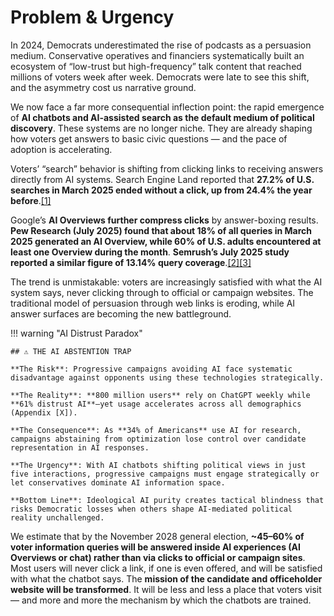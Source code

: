 # Problem & Urgency

In 2024, Democrats underestimated the rise of podcasts as a persuasion medium. Conservative operatives and financiers systematically built an ecosystem of “low-trust but high-frequency” talk content that reached millions of voters week after week. Democrats were late to see this shift, and the asymmetry cost us narrative ground.

We now face a far more consequential inflection point: the rapid emergence of **AI chatbots and AI-assisted search as the default medium of political discovery**. These systems are no longer niche. They are already shaping how voters get answers to basic civic questions — and the pace of adoption is accelerating.

Voters’ “search” behavior is shifting from clicking links to receiving answers directly from AI systems. Search Engine Land reported that **27.2% of U.S. searches in March 2025 ended without a click, up from 24.4% the year before**.<a class="fn-ref" href="../ky-appendix-footnotes-methodology/#fn-1" data-fn="See Appendix reference [1]">[1]</a>

Google’s **AI Overviews further compress clicks** by answer-boxing results. **Pew Research (July 2025) found that about 18% of all queries in March 2025 generated an AI Overview, while 60% of U.S. adults encountered at least one Overview during the month**. **Semrush’s July 2025 study reported a similar figure of 13.14% query coverage**.<a class="fn-ref" href="../ky-appendix-footnotes-methodology/#fn-2" data-fn="Pew Research Center, *How Americans use Google’s AI Overviews* (July 2025). &lt;https://www.pewresearch.org/short-reads/2025/07/15/how-americans-use-googles-ai-overviews/&gt;">[2]</a><a class="fn-ref" href="../ky-appendix-footnotes-methodology/#fn-3" data-fn="Semrush, *AI Overviews Study: What 2025 SEO Data Tells Us About Google’s Search Shift* (July 2025). &lt;https://www.semrush.com/blog/ai-overviews-study-2025/&gt;">[3]</a>

The trend is unmistakable: voters are increasingly satisfied with what the AI system says, never clicking through to official or campaign websites. The traditional model of persuasion through web links is eroding, while AI answer surfaces are becoming the new battleground.


!!! warning "AI Distrust Paradox"

    ## ⚠️ THE AI ABSTENTION TRAP

    **The Risk**: Progressive campaigns avoiding AI face systematic disadvantage against opponents using these technologies strategically.

    **The Reality**: **800 million users** rely on ChatGPT weekly while **61% distrust AI**—yet usage accelerates across all demographics (Appendix [X]).

    **The Consequence**: As **34% of Americans** use AI for research, campaigns abstaining from optimization lose control over candidate representation in AI responses.

    **The Urgency**: With AI chatbots shifting political views in just five interactions, progressive campaigns must engage strategically or let conservatives dominate AI information space.

    **Bottom Line**: Ideological AI purity creates tactical blindness that risks Democratic losses when others shape AI-mediated political reality unchallenged.
We estimate that by the November 2028 general election, **~45–60% of voter information queries will be answered inside AI experiences (AI Overviews or chat) rather than via clicks to official or campaign sites**. Most users will never click a link, if one is even offered, and will be satisfied with what the chatbot says. The **mission of the candidate and officeholder website will be transformed**. It will be less and less a place that voters visit — and more and more the mechanism by which the chatbots are trained.
